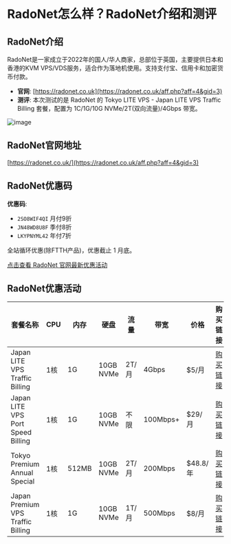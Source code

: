 # RadoNet怎么样？RadoNet介绍和测评

## RadoNet介绍

RadoNet是一家成立于2022年的国人/华人商家，总部位于英国，主要提供日本和香港的KVM VPS/VDS服务，适合作为落地机使用。支持支付宝、信用卡和加密货币付款。

- **官网**: [https://radonet.co.uk](https://radonet.co.uk/aff.php?aff=4&gid=3)
- **测评**: 本次测试的是 RadoNet 的 Tokyo LITE VPS - Japan LITE VPS Traffic Billing 套餐，配置为 1C/1G/10G NVMe/2T(双向流量)/4Gbps 带宽。

![image](https://github.com/hrrlsnmary/RadoNet/assets/169743439/7d5228db-9dd0-4817-a314-f682abc1bdb3)

## RadoNet官网地址

[https://radonet.co.uk/](https://radonet.co.uk/aff.php?aff=4&gid=3)

## RadoNet优惠码

**优惠码**:
- `2SO8WIF4QI` 月付9折
- `JN48WD8U8F` 季付8折
- `LKYPNYML42` 年付7折

全站循环优惠(除FTTH产品)，优惠截止 1 月底。

[点击查看 RadoNet 官网最新优惠活动](https://radonet.co.uk/aff.php?aff=4&gid=3)

## RadoNet优惠活动

| 套餐名称                      | CPU  | 内存  | 硬盘       | 流量     | 带宽        | 价格    | 购买链接                                                  |
|-----------------------------|------|-------|------------|----------|-------------|---------|---------------------------------------------------------|
| Japan LITE VPS Traffic Billing   | 1核  | 1G    | 10GB NVMe  | 2T/月    | 4Gbps      | $5/月   | [购买链接](https://radonet.co.uk/aff.php?aff=4&gid=12) |
| Japan LITE VPS Port Speed Billing | 1核  | 1G    | 10GB NVMe  | 不限     | 100Mbps+   | $29/月  | [购买链接](https://radonet.co.uk/aff.php?aff=4&gid=12) |
| Tokyo Premium Annual Special     | 1核  | 512MB | 10GB NVMe  | 2T/月    | 200Mbps    | $48.8/年 | [购买链接](https://radonet.co.uk/aff.php?aff=4&gid=12) |
| Japan Premium VPS Traffic Billing | 1核  | 1G    | 10GB NVMe  | 1T/月    | 500Mbps    | $8/月   | [购买链接](https://radonet.co.uk/aff.php?aff=4&gid=12) |
